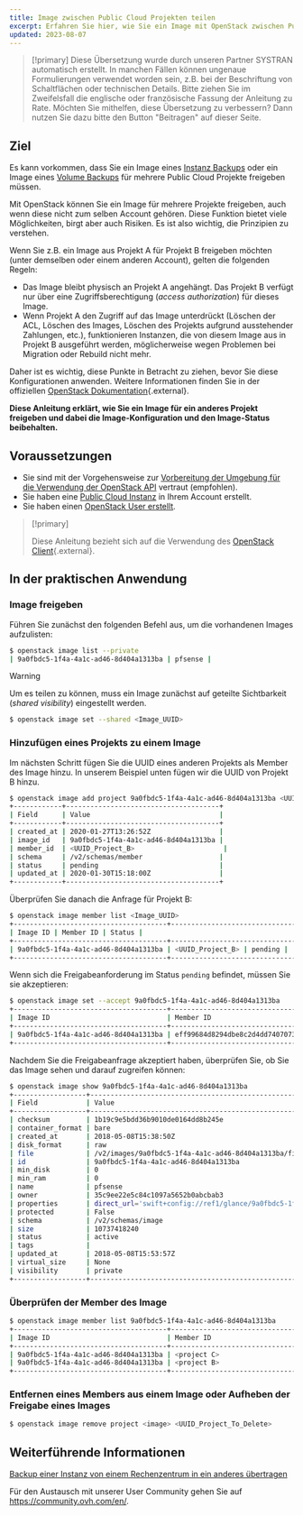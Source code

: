```yaml
---
title: Image zwischen Public Cloud Projekten teilen
excerpt: Erfahren Sie hier, wie Sie ein Image mit OpenStack zwischen Public Cloud Projekten teilen können
updated: 2023-08-07
---
```


> [!primary]
> Diese Übersetzung wurde durch unseren Partner SYSTRAN automatisch erstellt. In manchen Fällen können ungenaue Formulierungen verwendet worden sein, z.B. bei der Beschriftung von Schaltflächen oder technischen Details. Bitte ziehen Sie im Zweifelsfall die englische oder französische Fassung der Anleitung zu Rate. Möchten Sie mithelfen, diese Übersetzung zu verbessern? Dann nutzen Sie dazu bitte den Button "Beitragen" auf dieser Seite.
>

## Ziel

Es kann vorkommen, dass Sie ein Image eines [Instanz Backups](/pages/public_cloud/compute/save_an_instance) oder ein Image eines [Volume Backups](/pages/public_cloud/compute/volume-backup) für mehrere Public Cloud Projekte freigeben müssen.

Mit OpenStack können Sie ein Image für mehrere Projekte freigeben, auch wenn diese nicht zum selben Account gehören.
Diese Funktion bietet viele Möglichkeiten, birgt aber auch Risiken. Es ist also wichtig, die Prinzipien zu verstehen.

Wenn Sie z.B. ein Image aus Projekt A für Projekt B freigeben möchten (unter demselben oder einem anderen Account), gelten die folgenden Regeln:

- Das Image bleibt physisch an Projekt A angehängt. Das Projekt B verfügt nur über eine Zugriffsberechtigung (*access authorization*) für dieses Image.
- Wenn Projekt A den Zugriff auf das Image unterdrückt (Löschen der ACL, Löschen des Images, Löschen des Projekts aufgrund ausstehender Zahlungen, etc.), funktionieren Instanzen, die von diesem Image aus in Projekt B ausgeführt werden, möglicherweise wegen Problemen bei Migration oder Rebuild nicht mehr.

Daher ist es wichtig, diese Punkte in Betracht zu ziehen, bevor Sie diese Konfigurationen anwenden.
Weitere Informationen finden Sie in der offiziellen [OpenStack Dokumentation](https://docs.openstack.org/image-guide/share-images.html){.external}.

**Diese Anleitung erklärt, wie Sie ein Image für ein anderes Projekt freigeben und dabei die Image-Konfiguration und den Image-Status beibehalten.**

## Voraussetzungen

- Sie sind mit der Vorgehensweise zur [Vorbereitung der Umgebung für die Verwendung der OpenStack API](/pages/public_cloud/compute/prepare_the_environment_for_using_the_openstack_api) vertraut (empfohlen).
- Sie haben eine [Public Cloud Instanz](https://www.ovhcloud.com/de/public-cloud/) in Ihrem Account erstellt.
- Sie haben einen [OpenStack User erstellt](/pages/public_cloud/compute/create_and_delete_a_user).

> [!primary]
>
> Diese Anleitung bezieht sich auf die Verwendung des [OpenStack Client](https://docs.openstack.org/python-openstackclient/latest/){.external}.
>

## In der praktischen Anwendung

### Image freigeben

Führen Sie zunächst den folgenden Befehl aus, um die vorhandenen Images aufzulisten:

```bash
$ openstack image list --private
| 9a0fbdc5-1f4a-4a1c-ad46-8d404a1313ba | pfsense |
```

> [!warning]
> 
> Um es teilen zu können, muss ein Image zunächst auf geteilte Sichtbarkeit (*shared visibility*) eingestellt werden.
>

```bash
$ openstack image set --shared <Image_UUID>
```

### Hinzufügen eines Projekts zu einem Image

Im nächsten Schritt fügen Sie die UUID eines anderen Projekts als Member des Image hinzu. In unserem Beispiel unten fügen wir die UUID von Projekt B hinzu.

```bash
$ openstack image add project 9a0fbdc5-1f4a-4a1c-ad46-8d404a1313ba <UUID_Project_B>
+------------+--------------------------------------+
| Field      | Value                                |
+------------+--------------------------------------+
| created_at | 2020-01-27T13:26:52Z                 |
| image_id   | 9a0fbdc5-1f4a-4a1c-ad46-8d404a1313ba |
| member_id  | <UUID_Project_B>                      |
| schema     | /v2/schemas/member                   |
| status     | pending                              |
| updated_at | 2020-01-30T15:18:00Z                 |
+------------+--------------------------------------+
```

Überprüfen Sie danach die Anfrage für Projekt B:

```bash
$ openstack image member list <Image_UUID>
+--------------------------------------+----------------------------------+----------+
| Image ID | Member ID | Status |
+--------------------------------------+----------------------------------+----------+
| 9a0fbdc5-1f4a-4a1c-ad46-8d404a1313ba | <UUID_Project_B> | pending |
+--------------------------------------+----------------------------------+----------+
```

Wenn sich die Freigabeanforderung im Status `pending` befindet, müssen Sie sie akzeptieren:

```bash
$ openstack image set --accept 9a0fbdc5-1f4a-4a1c-ad46-8d404a1313ba
+--------------------------------------+----------------------------------+----------+
| Image ID                             | Member ID                        | Status   |
+--------------------------------------+----------------------------------+----------+
| 9a0fbdc5-1f4a-4a1c-ad46-8d404a1313ba | eff99684d8294dbe8c2d4dd7407073f1 | accepted |
+--------------------------------------+----------------------------------+----------+
```

Nachdem Sie die Freigabeanfrage akzeptiert haben, überprüfen Sie, ob Sie das Image sehen und darauf zugreifen können:

```bash
$ openstack image show 9a0fbdc5-1f4a-4a1c-ad46-8d404a1313ba
+------------------+----------------------------------------------------------------------------------------------------------------------------------------------------------------------------------------+
| Field            | Value                                                                                                                                                                                  |
+------------------+----------------------------------------------------------------------------------------------------------------------------------------------------------------------------------------+
| checksum         | 1b19c9e5bdd36b9010de0164dd8b245e                                                                                                                                                       |
| container_format | bare                                                                                                                                                                                   |
| created_at       | 2018-05-08T15:38:50Z                                                                                                                                                                   |
| disk_format      | raw                                                                                                                                                                                    |
| file             | /v2/images/9a0fbdc5-1f4a-4a1c-ad46-8d404a1313ba/file                                                                                                                                   |
| id               | 9a0fbdc5-1f4a-4a1c-ad46-8d404a1313ba                                                                                                                                                   |
| min_disk         | 0                                                                                                                                                                                      |
| min_ram          | 0                                                                                                                                                                                      |
| name             | pfsense                                                                                                                                                                                |
| owner            | 35c9ee22e5c84c1097a5652b0abcbab3                                                                                                                                                       |
| properties       | direct_url='swift+config://ref1/glance/9a0fbdc5-1f4a-4a1c-ad46-8d404a1313ba', locations='[{'url': 'swift+config://ref1/glance/9a0fbdc5-1f4a-4a1c-ad46-8d404a1313ba', 'metadata': {}}]' |
| protected        | False                                                                                                                                                                                  |
| schema           | /v2/schemas/image                                                                                                                                                                      |
| size             | 10737418240                                                                                                                                                                            |
| status           | active                                                                                                                                                                                 |
| tags             |                                                                                                                                                                                        |
| updated_at       | 2018-05-08T15:53:57Z                                                                                                                                                                   |
| virtual_size     | None                                                                                                                                                                                   |
| visibility       | private                                                                                                                                                                                |
+------------------+----------------------------------------------------------------------------------------------------------------------------------------------------------------------------------------+
```

### Überprüfen der Member des Image

```bash
$ openstack image member list 9a0fbdc5-1f4a-4a1c-ad46-8d404a1313ba
+--------------------------------------+----------------------------------+----------+
| Image ID                             | Member ID                        | Status   |
+--------------------------------------+----------------------------------+----------+
| 9a0fbdc5-1f4a-4a1c-ad46-8d404a1313ba | <project C>                      | pending  |
| 9a0fbdc5-1f4a-4a1c-ad46-8d404a1313ba | <project B>                      | accepted |
+--------------------------------------+----------------------------------+----------+
```

### Entfernen eines Members aus einem Image oder Aufheben der Freigabe eines Images

```bash
$ openstack image remove project <image> <UUID_Project_To_Delete>
```

## Weiterführende Informationen

[Backup einer Instanz von einem Rechenzentrum in ein anderes übertragen](/pages/public_cloud/compute/transfer_instance_backup_from_one_datacentre_to_another)

Für den Austausch mit unserer User Community gehen Sie auf <https://community.ovh.com/en/>.
